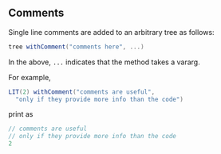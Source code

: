 Comments
--------

Single line comments are added to an arbitrary tree as follows:

```scala
tree withComment("comments here", ...)
```

In the above, `...` indicates that the method takes a vararg.

For example,

```scala
LIT(2) withComment("comments are useful",
  "only if they provide more info than the code")
```

print as

```scala
// comments are useful
// only if they provide more info than the code
2
```
